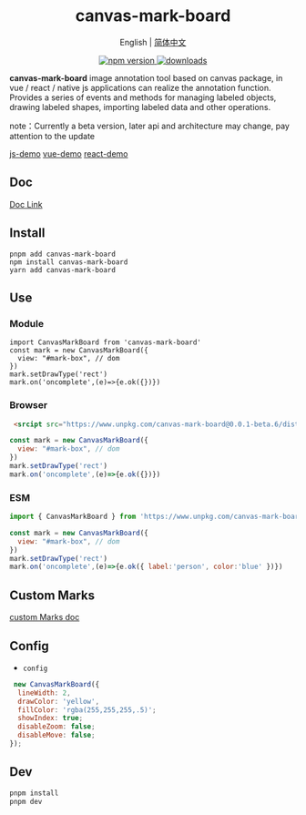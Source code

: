 <h1 align="center">canvas-mark-board</h1>
<div align="center">

English | [简体中文](./README.md) 

</div>

<p align="center">
  <a href="https://www.npmjs.com/package/canvas-mark-board">
    <img src="https://img.shields.io/npm/v/canvas-mark-board?style=flat-square&color=00a8f0" alt="npm version" />
  </a>
  <a href="https://www.npmjs.com/package/canvas-mark-board">
    <img src="https://img.shields.io/npm/dm/canvas-mark-board?style=flat-square&color=00a8f0" alt="downloads" />
  </a>
</p>

**canvas-mark-board** image annotation tool based on  canvas package, in vue / react / native js applications can realize the annotation function. Provides a series of events and methods for managing labeled objects, drawing labeled shapes, importing labeled data and other operations.

note：Currently a beta version, later api and architecture may change, pay attention to the update

[js-demo](https://zhuguibiao.github.io/canvas-mark-board/js-demo/)
[vue-demo](https://zhuguibiao.github.io/canvas-mark-board/vue-demo/)
[react-demo](https://zhuguibiao.github.io/canvas-mark-board/react-demo/)

## Doc
[Doc Link](https://zhuguibiao.github.io/canvas-mark-board/)


## Install

```shell
pnpm add canvas-mark-board
npm install canvas-mark-board
yarn add canvas-mark-board
```

## Use

### Module
```tsx
import CanvasMarkBoard from 'canvas-mark-board'
const mark = new CanvasMarkBoard({
  view: "#mark-box", // dom 
})
mark.setDrawType('rect')
mark.on('oncomplete',(e)=>{e.ok({})})
```

### Browser 
```html
 <srcipt src="https://www.unpkg.com/canvas-mark-board@0.0.1-beta.6/dist/index.umd.js"></srcipt>  
```
```js 
const mark = new CanvasMarkBoard({
  view: "#mark-box", // dom 
})
mark.setDrawType('rect')
mark.on('oncomplete',(e)=>{e.ok({})})
```

### ESM 
```js 
import { CanvasMarkBoard } from 'https://www.unpkg.com/canvas-mark-board@0.0.1-beta.6/dist/index.esm.js'

const mark = new CanvasMarkBoard({
  view: "#mark-box", // dom 
})
mark.setDrawType('rect')
mark.on('oncomplete',(e)=>{e.ok({ label:'person', color:'blue' })})
```

## Custom Marks
[custom Marks doc](https://zhuguibiao.github.io/canvas-mark-board/guide/register.html)

## Config
- `config` 
```javascript
 new CanvasMarkBoard({
  lineWidth: 2,
  drawColor: 'yellow',
  fillColor: 'rgba(255,255,255,.5)';
  showIndex: true; 
  disableZoom: false;
  disableMove: false;
});
```

## Dev
```sh
pnpm install 
pnpm dev
```
